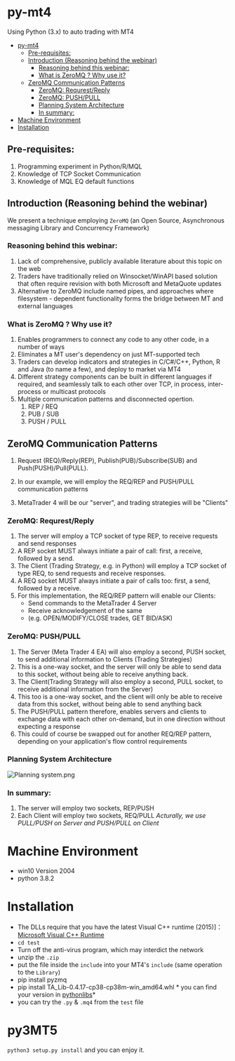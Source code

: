 # py-mt4
Using Python (3.x) to auto trading with MT4

- [py-mt4](#py-mt4)
  * [Pre-requisites:](#pre-requisites-)
  * [Introduction (Reasoning behind the webinar)](#introduction--reasoning-behind-the-webinar-)
    + [Reasoning behind this webinar:](#reasoning-behind-this-webinar-)
    + [What is ZeroMQ ? Why use it?](#what-is-zeromq---why-use-it-)
  * [ZeroMQ Communication Patterns](#zeromq-communication-patterns)
    + [ZeroMQ: Requrest/Reply](#zeromq--requrest-reply)
    + [ZeroMQ: PUSH/PULL](#zeromq--push-pull)
    + [Planning System Architecture](#planning-system-architecture)
    + [In summary:](#in-summary-)
- [Machine Environment](#machine-environment)
- [Installation](#installation)

## Pre-requisites:

1. Programming experiment in Python/R/MQL
2. Knowledge of TCP Socket Communication 
3. Knowledge of MQL EQ default functions 

## Introduction (Reasoning behind the webinar)

We present a technique employing `ZeroMQ` (an Open Source, Asynchronous messaging Library and Concurrency Framework)

### Reasoning behind this webinar:

1. Lack of comprehensive, publicly available literature about this topic on the web
2. Traders have traditionally relied on Winsocket/WinAPI based solution that often require revision with both Microsoft and MetaQuote updates
3. Alternative to ZeroMQ include named pipes, and approaches where filesystem - dependent functionality forms the bridge between MT and external languages 



### What is ZeroMQ ? Why use it? 

1. Enables programmers to connect any code to any other code, in a number of ways
2. Eliminates a MT user's dependency on just MT-supported tech 
3. Traders can develop indicators and strategies in C/C#/C++, Python, R and Java (to name a few), and deploy to market via MT4
4. Different strategy components can be built in different languages if required, and seamlessly talk to each other over TCP, in process, inter-process or multicast protocols
5. Multiple communication patterns and disconnected opertion.
   1. REP / REQ
   2. PUB / SUB
   3. PUSH / PULL

## ZeroMQ Communication Patterns

1. Request (REQ)/Reply(REP), Publish(PUB)/Subscribe(SUB) and Push(PUSH)/Pull(PULL).

2. In our example, we will employ the REQ/REP and PUSH/PULL communication patterns

3. MetaTrader 4 will be our "server", and trading strategies will be "Clients"

   

### ZeroMQ: Requrest/Reply

1. The server will employ a TCP socket of type REP, to receive requests and send responses
2. A REP socket MUST always initiate a pair of call: first, a receive, followed by a send.
3. The Client (Trading Strategy, e.g. in Python) will employ a TCP socket of type REQ, to send requests and receive responses.
4. A REQ socket MUST always initiate a pair of calls too: first, a send, followed by a receive.
5. For this implementation, the REQ/REP pattern will enable our Clients: 
   - Send commands to the MetaTrader 4 Server 
   - Receive acknowledgement of the same
   - (e.g. OPEN/MODIFY/CLOSE trades, GET BID/ASK)

### ZeroMQ: PUSH/PULL 

1. The Server (Meta Trader 4 EA) will also employ a second, PUSH socket, to send additional information to Clients (Trading Strategies)
2. This is a one-way socket, and the server will only be able to send data to this socket, without being able to receive anything back.
3. The Client(Trading Strategy will also employ a second, PULL socket, to receive additional information from the Server)
4. This too is a one-way socket, and the client will only be able to receive data from this socket, without being able to send anything back
5. The PUSH/PULL pattern therefore, enables servers and clients to exchange data with each other on-demand, but in one direction without expecting a response
6. This could of course be swapped out for another REQ/REP pattern, depending on your application's flow control requirements

### Planning System Architecture 

![Planning system.png](https://i.loli.net/2020/04/24/mGbf7FIgx6LkqUD.png)

### In summary:

1. The server will employ two sockets, REP/PUSH 
2. Each Client will employ two sockets, REQ/PULL
*Acturally, we use PULL/PUSH on Server and PUSH/PULL on Client*

# Machine Environment 
- win10 Version 2004
- python 3.8.2

# Installation 
- The DLLs require that you have the latest Visual C++ runtime (2015)]：[Microsoft Visual C++ Runtime](!https://support.microsoft.com/en-us/help/2977003/the-latest-supported-visual-c-downloads)
- `cd test`
- Turn off the anti-virus program, which may interdict the network
- unzip the `.zip`
- put the file inside the `include` into your MT4's `include` (same operation to the `Library`)
- pip install pyzmq
- pip install TA_Lib-0.4.17-cp38-cp38m-win_amd64.whl   * you can find your version in [pythonlibs](https://www.lfd.uci.edu/~gohlke/pythonlibs/)*
- you can try the `.py` & `.mq4` from the `test` file

# py3MT5

`python3 setup.py install`  and you can enjoy it. 
